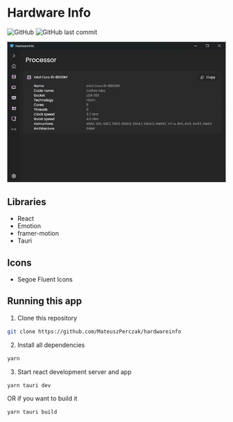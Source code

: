 # Hardware Info

![GitHub](https://img.shields.io/github/license/MateuszPerczak/hardwareinfo?style=flat-square)
![GitHub last commit](https://img.shields.io/github/last-commit/MateuszPerczak/hardwareinfo?style=flat-square)

![App](./images/app.jpg)

## Libraries

- React
- Emotion
- framer-motion
- Tauri

## Icons

- Segoe Fluent Icons

## Running this app

1. Clone this repository

```sh
git clone https://github.com/MateuszPerczak/hardwareinfo
```

2. Install all dependencies

```sh
yarn
```

3. Start react development server and app

```sh
yarn tauri dev
```

OR if you want to build it

```sh
yarn tauri build
```
